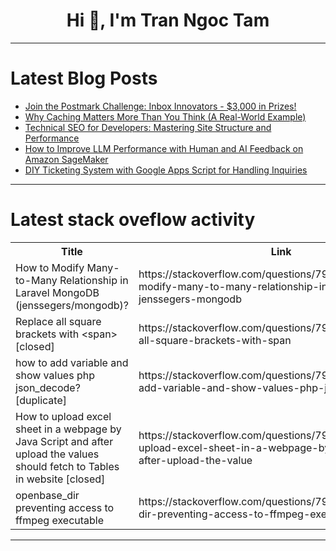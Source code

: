 <h1 align="center">Hi 👋, I'm Tran Ngoc Tam</h1>

---

# Latest Blog Posts 
<!-- BLOG-POST-LIST:START -->
- [Join the Postmark Challenge: Inbox Innovators - $3,000 in Prizes!](https://dev.to/devteam/join-the-postmark-challenge-inbox-innovators-3000-in-prizes-497l)
- [Why Caching Matters More Than You Think &lpar;A Real-World Example&rpar;](https://dev.to/osalumense/why-caching-matters-more-than-you-think-a-real-world-example-1l5l)
- [Technical SEO for Developers: Mastering Site Structure and Performance](https://dev.to/okoye_ndidiamaka_5e3b7d30/technical-seo-for-developers-mastering-site-structure-and-performance-3a3m)
- [How to Improve LLM Performance with Human and AI Feedback on Amazon SageMaker](https://dev.to/sudoconsultants/how-to-improve-llm-performance-with-human-and-ai-feedback-on-amazon-sagemaker-2c69)
- [DIY Ticketing System with Google Apps Script for Handling Inquiries](https://dev.to/yo-shi/diy-ticketing-system-with-google-apps-script-for-handling-inquiries-2ed4)
<!-- BLOG-POST-LIST:END -->

---

# Latest stack oveflow activity
<table>
  <tr><th>Title</th><th>Link</th></tr>
  <!-- STACKOVERFLOW:START --><tr><td>How to Modify Many-to-Many Relationship in Laravel MongoDB &lpar;jenssegers/mongodb&rpar;?</td><td>https://stackoverflow.com/questions/79632141/how-to-modify-many-to-many-relationship-in-laravel-mongodb-jenssegers-mongodb</td></tr><tr><td>Replace all square brackets with &lt;span&gt; [closed]</td><td>https://stackoverflow.com/questions/79632063/replace-all-square-brackets-with-span</td></tr><tr><td>how to add variable and show values php json_decode? [duplicate]</td><td>https://stackoverflow.com/questions/79632000/how-to-add-variable-and-show-values-php-json-decode</td></tr><tr><td>How to upload excel sheet in a webpage by Java Script and after upload the values should fetch to Tables in website [closed]</td><td>https://stackoverflow.com/questions/79631806/how-to-upload-excel-sheet-in-a-webpage-by-java-script-and-after-upload-the-value</td></tr><tr><td>openbase_dir preventing access to ffmpeg executable</td><td>https://stackoverflow.com/questions/79631761/openbase-dir-preventing-access-to-ffmpeg-executable</td></tr><!-- STACKOVERFLOW:END -->
</table>

---


